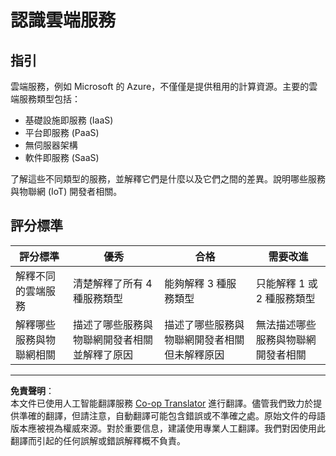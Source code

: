 <!--
CO_OP_TRANSLATOR_METADATA:
{
  "original_hash": "bfd35499bd68d7d740242bfea784bbeb",
  "translation_date": "2025-08-26T14:50:16+00:00",
  "source_file": "2-farm/lessons/4-migrate-your-plant-to-the-cloud/assignment.md",
  "language_code": "hk"
}
-->
# 認識雲端服務

## 指引

雲端服務，例如 Microsoft 的 Azure，不僅僅是提供租用的計算資源。主要的雲端服務類型包括：

* 基礎設施即服務 (IaaS)
* 平台即服務 (PaaS)
* 無伺服器架構
* 軟件即服務 (SaaS)

了解這些不同類型的服務，並解釋它們是什麼以及它們之間的差異。說明哪些服務與物聯網 (IoT) 開發者相關。

## 評分標準

| 評分標準 | 優秀 | 合格 | 需要改進 |
| -------- | ---- | ---- | -------- |
| 解釋不同的雲端服務 | 清楚解釋了所有 4 種服務類型 | 能夠解釋 3 種服務類型 | 只能解釋 1 或 2 種服務類型 |
| 解釋哪些服務與物聯網相關 | 描述了哪些服務與物聯網開發者相關並解釋了原因 | 描述了哪些服務與物聯網開發者相關但未解釋原因 | 無法描述哪些服務與物聯網開發者相關 |

---

**免責聲明**：  
本文件已使用人工智能翻譯服務 [Co-op Translator](https://github.com/Azure/co-op-translator) 進行翻譯。儘管我們致力於提供準確的翻譯，但請注意，自動翻譯可能包含錯誤或不準確之處。原始文件的母語版本應被視為權威來源。對於重要信息，建議使用專業人工翻譯。我們對因使用此翻譯而引起的任何誤解或錯誤解釋概不負責。